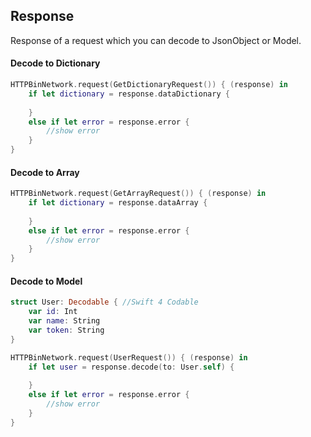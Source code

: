 ## Response

Response of a request which you can decode to JsonObject or Model.

#### Decode to Dictionary

```swift
HTTPBinNetwork.request(GetDictionaryRequest()) { (response) in
    if let dictionary = response.dataDictionary {
                        
    }
    else if let error = response.error {
        //show error
    }
}
```

#### Decode to Array

```swift
HTTPBinNetwork.request(GetArrayRequest()) { (response) in
    if let dictionary = response.dataArray {
                        
    }
    else if let error = response.error {
        //show error
    }
}
```

#### Decode to Model

```swift
struct User: Decodable { //Swift 4 Codable
    var id: Int
    var name: String
    var token: String
}

HTTPBinNetwork.request(UserRequest()) { (response) in
    if let user = response.decode(to: User.self) {
                        
    }
    else if let error = response.error {
        //show error
    }
}
```

